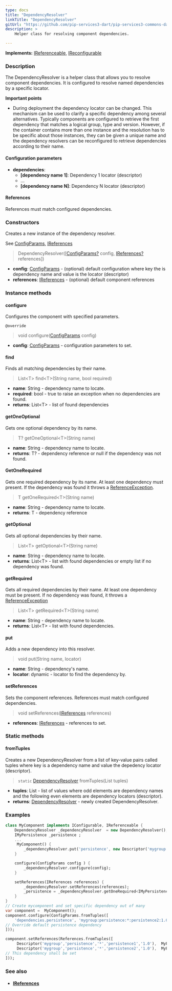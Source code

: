 ```yaml
---
type: docs
title: "DependencyResolver"
linkTitle: "DependencyResolver"
gitUrl: "https://github.com/pip-services3-dart/pip-services3-commons-dart"
description: >
    Helper class for resolving component dependencies.  

---
```


**Implements:** [IReferenceable](../ireferenceable), [IReconfigurable](../../config/ireconfigurable)

### Description
The DependencyResolver is a helper class that allows you to resolve component dependencies. It is configured to resolve named dependencies by a specific locator.  

**Important points**

- During deployment the dependency locator can be changed. This mechanism can be used to clarify a specific dependency among several alternatives. Typically components are configured to retrieve the first dependency that matches a logical group, type and version. However, if the container contains more than one instance and the resolution has to be specific about those instances, they can be given a unique name and the dependency resolvers can be reconfigured to retrieve dependencies according to their name.

#### Configuration parameters

- **dependencies**:
    - **[dependency name 1]**: Dependency 1 locator (descriptor)
    - ...
    - **[dependency name N]**: Dependency N locator (descriptor)

#### References

References must match configured dependencies.

### Constructors
Creates a new instance of the dependency resolver.

See [ConfigParams](../../config/config_params), [IReferences](../ireferences)

> DependencyResolver([[ConfigParams?](../../config/config_params) config, [IReferences?](../ireferences) references])

- **config**: [ConfigParams](../../config/config_params) - (optional) default configuration where key the is dependency name and value is the locator (descriptor)
- **references**: [IReferences](../ireferences) - (optional) default component references


### Instance methods

#### configure
Configures the component with specified parameters.

`@override`
> void configure([ConfigParams](../../config/config_params) config)

- **config**: [ConfigParams](../../config/config_params) - configuration parameters to set.

#### find
Finds all matching dependencies by their name.

> List\<T\> find\<T\>(String name, bool required)

- **name**: String - dependency name to locate.
- **required**: bool - true to raise an exception when no dependencies are found.
- **returns**: List\<T\> - list of found dependencies

#### getOneOptional
Gets one optional dependency by its name.

> T? getOneOptional\<T\>(String name)

- **name**: String - dependency name to locate.
- **returns**: T? - dependency reference or null if the dependency was not found.

#### GetOneRequired
Gets one required dependency by its name.
At least one dependency must present.
If the dependency was found it throws a [ReferenceException](../reference_exception).

> T getOneRequired\<T\>(String name) 

- **name**: String - dependency name to locate.
- **returns**: T - dependency reference

#### getOptional
Gets all optional dependencies by their name.

> List\<T\> getOptional\<T\>(String name)

- **name**: String - dependency name to locate.
- **returns**: List\<T\> - list with found dependencies or empty list if no dependency was found.

#### getRequired
Gets all required dependencies by their name.
At least one dependency must be present.
If no dependency was found, it throws a [ReferenceException](../reference_exception)

> List\<T\> getRequired\<T\>(String name)

- **name**: String - dependency name to locate.
- **returns**: List\<T\> - list with found dependencies.

#### put
Adds a new dependency into this resolver.

> void put(String name, locator)

- **name**: String - dependency's name.
- **locator**: dynamic - locator to find the dependency by.

#### setReferences
Sets the component references. References must match configured dependencies.

> void setReferences([IReferences](../ireferences) references)

- **references**: [IReferences](../ireferences) - references to set.

### Static methods

#### fromTuples
Creates a new DependencyResolver from a list of key-value pairs called tuples
where key is a dependency name and value the depedency locator (descriptor).

> `static` [DependencyResolver]() fromTuples(List tuples)

- **tuples**: List - list of values where odd elements are dependency names and the following even elements are dependency locators (descriptor).
- **returns**: [DependencyResolver]() - newly created DependencyResolver.

### Examples

```dart
class MyComponent implements IConfigurable, IReferenceable {
    DependencyResolver _dependencyResolver  = new DependencyResolver();
    IMyPersistence _persistence ;
    ...
     MyComponent() {
        _dependencyResolver.put('persistence', new Descriptor('mygroup', 'persistence', '*', '*', '1.0'));
    }

    configure(ConfigParams config ) {
        _dependencyResolver.configure(config);
    }

    setReferences(IReferences references) {
        _dependencyResolver.setReferences(references);
        _persistence = _dependencyResolver.getOneRequired<IMyPersistence>('persistence');
    }
}
// Create mycomponent and set specific dependency out of many
var component =  MyComponent();
component.configure(ConfigParams.fromTuples([
    'dependencies.persistence', 'mygroup:persistence:*:persistence2:1.0'
// Override default persistence dependency
]));

component.setReferences(References.fromTuples([
     Descriptor('mygroup','persistence','*','persistence1','1.0'),  MyPersistence(),
     Descriptor('mygroup','persistence','*','persistence2','1.0'),  MyPersistence()
// This dependency shall be set
]));

```

### See also
- #### [IReferences](../ireferences)
